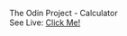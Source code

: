 The Odin Project - Calculator 
<br>
See Live: <a href='https://top-calculator.netlify.app/'>Click Me!</a>
